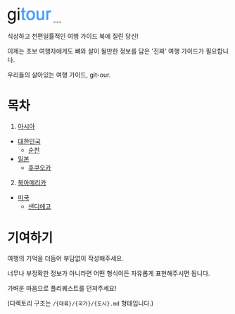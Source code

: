 <img src="https://github.com/minsoopark/git-our/blob/master/gitour.png" width="100">
---

식상하고 천편일률적인 여행 가이드 북에 질린 당신!

이제는 초보 여행자에게도 뼈와 살이 될만한 정보를 담은 '진짜' 여행 가이드가 필요합니다.

우리들의 살아있는 여행 가이드, git-our.


# 목차

1. [아시아](https://github.com/minsoopark/git-our/blob/master/asia)
  - [대한민국](https://github.com/minsoopark/git-our/blob/master/asia/korea)
    - [순천](https://github.com/minsoopark/git-our/blob/master/asia/korea/suncheon.md)
  - [일본](https://github.com/minsoopark/git-our/blob/master/asia/japan)
    - [후쿠오카](https://github.com/minsoopark/git-our/blob/master/asia/japan/fukuoka.md)
2. [북아메리카](https://github.com/minsoopark/git-our/blob/master/north-america)
  - [미국](https://github.com/minsoopark/git-our/blob/master/north-america/usa)
    - [샌디에고](https://github.com/minsoopark/git-our/blob/master/north-america/usa/sandiego.md)


# 기여하기

여행의 기억을 더듬어 부담없이 작성해주세요.

너무나 부정확한 정보가 아니라면 어떤 형식이든 자유롭게 표현해주시면 됩니다.

가벼운 마음으로 풀리퀘스트를 던져주세요!

(디렉토리 구조는 `/{대륙}/{국가}/{도시}.md` 형태입니다.)
